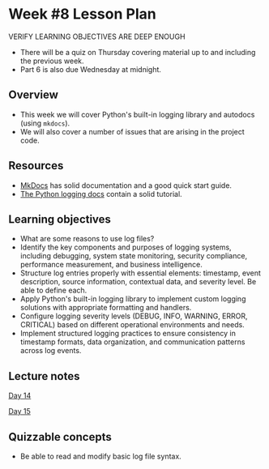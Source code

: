 # Week #8 Lesson Plan
VERIFY LEARNING OBJECTIVES ARE DEEP ENOUGH


- There will be a quiz on Thursday covering material up to and including the previous week.
- Part 6 is also due Wednesday at midnight.

## Overview
- This week we will cover Python's built-in logging library and autodocs (using `mkdocs`).
- We will also cover a number of issues that are arising in the project code.

## Resources
- [MkDocs](https://www.mkdocs.org/) has solid documentation and a good quick start guide.
- [The Python logging docs](https://docs.python.org/3/library/logging.html) contain a solid tutorial.

## Learning objectives

- What are some reasons to use log files?
- Identify the key components and purposes of logging systems, including debugging, system state monitoring, security compliance, performance measurement, and business intelligence.
- Structure log entries properly with essential elements: timestamp, event description, source information, contextual data, and severity level. Be able to define each.
- Apply Python's built-in logging library to implement custom logging solutions with appropriate formatting and handlers.
- Configure logging severity levels (DEBUG, INFO, WARNING, ERROR, CRITICAL) based on different operational environments and needs.
- Implement structured logging practices to ensure consistency in timestamp formats, data organization, and communication patterns across log events.
 
## Lecture notes

[Day 14](../class_notes/14_logging_project_issues.md)

[Day 15](../class_notes/15_autodocs.md)


## Quizzable concepts

- Be able to read and modify basic log file syntax.
